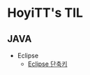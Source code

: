 
# HoyiTT's TIL

  

## JAVA

* Eclipse
  +   [Eclipse 단축키](https://github.com/HoyiTT/TIL/blob/master/JAVA/Eclipse_Shortcut_keys%20.md)
